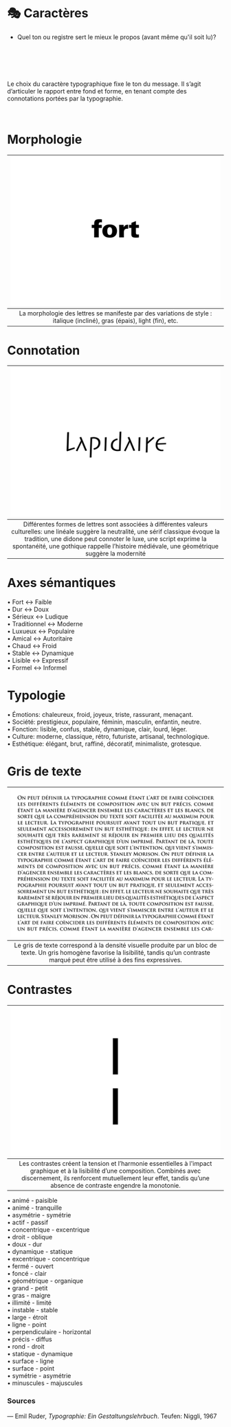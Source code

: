 # 🎭 Caractères
- Quel ton ou registre sert le mieux le propos (avant même qu'il soit lu)?  
# &nbsp;  
Le choix du caractère typographique fixe le ton du message. Il s’agit d’articuler le rapport entre fond et forme, en tenant compte des connotations portées par la typographie.
  
&nbsp;

# Morphologie  

|![](links/2-Semiotique16.gif) |
|:---:|
| La morphologie des lettres se manifeste par des variations de style : italique (incliné), gras (épais), light (fin), etc. |

# Connotation  

|![](links/0-Mot15.gif) |
|:---:|
| Différentes formes de lettres sont associées à différentes valeurs culturelles: une linéale suggère la neutralité, une sérif classique évoque la tradition, une didone peut connoter le luxe, une script exprime la spontanéité, une gothique rappelle l’histoire médiévale, une géométrique suggère la modernité |

# Axes sémantiques

•	Fort ↔ Faible  
•	Dur ↔ Doux  
•	Sérieux ↔ Ludique  
•	Traditionnel ↔ Moderne  
•	Luxueux ↔ Populaire  
•	Amical ↔ Autoritaire  
•	Chaud ↔ Froid  
•	Stable ↔ Dynamique  
•	Lisible ↔ Expressif  
•	Formel ↔ Informel  

# Typologie

•	Émotions: chaleureux, froid, joyeux, triste, rassurant, menaçant.  
•	Société: prestigieux, populaire, féminin, masculin, enfantin, neutre.  
•	Fonction: lisible, confus, stable, dynamique, clair, lourd, léger.  
•	Culture: moderne, classique, rétro, futuriste, artisanal, technologique.  
•	Esthétique: élégant, brut, raffiné, décoratif, minimaliste, grotesque. 

# Gris de texte  

|![](links/0-Colonne20.gif) |
|:---:|
| Le gris de texte correspond à la densité visuelle produite par un bloc de texte. Un gris homogène favorise la lisibilité, tandis qu’un contraste marqué peut être utilisé à des fins expressives. |

# Contrastes 

|![](links/Contraste_Caracteres.gif) |
|:---:|
| Les contrastes créent la tension et l’harmonie essentielles à l'impact graphique et à la lisibilité d’une composition. Combinés avec discernement, ils renforcent mutuellement leur effet, tandis qu’une absence de contraste engendre la monotonie. |

•	animé - paisible  
•	animé - tranquille  
•	asymétrie - symétrie  
•	actif - passif  
•	concentrique - excentrique  
•	droit - oblique  
•	doux - dur  
•	dynamique - statique  
•	excentrique - concentrique  
•	fermé - ouvert  
•	foncé - clair  
•	géométrique - organique  
•	grand - petit  
•	gras - maigre  
•	illimité - limité  
•	instable - stable  
•	large - étroit  
•	ligne - point  
•	perpendiculaire - horizontal  
•	précis - diffus  
•	rond - droit  
•	statique - dynamique  
•	surface - ligne  
•	surface - point  
•	symétrie - asymétrie  
•	minuscules - majuscules  

### Sources

— Emil Ruder, *Typographie: Ein Gestaltungslehrbuch*. Teufen: Niggli, 1967  